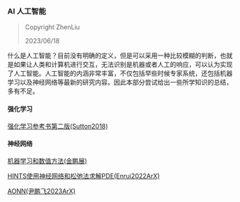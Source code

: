 ### AI 人工智能

> Copyright ZhenLiu
>
> 2023/06/18



什么是人工智能？目前没有明确的定义，但是可以采用一种比较模糊的判断，也就是如果让人类和计算机进行交互，无法识别是机器或者人工的响应，可以认为实现了人工智能。人工智能的内涵非常丰富，不仅包括早些时候专家系统，还包括机器学习以及神经网络等最新的研究内容。因此本部分尝试给出一些所学知识的总结，多有不足。





#### 强化学习

<a href = "pdf/AI_强化学习参考书第二版_Sutton2018"  target = "_blank">强化学习参考书第二版(Sutton2018)</a>



#### 神经网络

<a href = "pdf/AI_机器学习和数值方法_金鹏展"  target = "_blank">机器学习和数值方法(金鹏展)</a>

<a href = "pdf/AI_HINTS使用神经网络和松弛法求解PDE_Enrui2022ArX"  target = "_blank">HINTS使用神经网络和松弛法求解PDE(Enrui2022ArX)</a>

<a href = "pdf/AI_AONN_尹鹏飞2023ArX"  target = "_blank">AONN(尹鹏飞2023ArX)</a>



